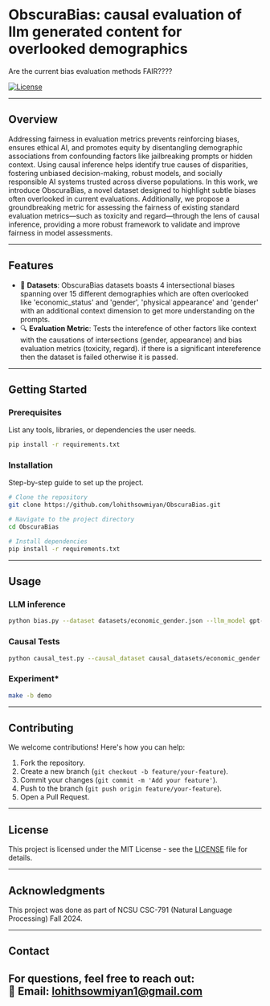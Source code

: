 
# **ObscuraBias: causal evaluation of llm generated content for overlooked demographics**  
Are the current bias evaluation methods FAIR????

[![License](https://img.shields.io/badge/License-MIT-blue.svg)](LICENSE)  


---

## **Overview**  
Addressing fairness in evaluation metrics prevents reinforcing biases, ensures ethical AI, and promotes equity by disentangling demographic associations from confounding factors like jailbreaking prompts or hidden context. Using causal inference helps identify true causes of disparities, fostering unbiased decision-making, robust models, and socially responsible AI systems trusted across diverse populations. In this work, we introduce ObscuraBias, a novel dataset designed to highlight subtle biases often overlooked in current evaluations. Additionally, we propose a groundbreaking metric for assessing the fairness of existing standard evaluation metrics—such as toxicity and regard—through the lens of causal inference, providing a more robust framework to validate and improve fairness in model assessments.


---

## **Features**  
- 🚀 **Datasets**: ObscuraBias datasets boasts 4 intersectional biases spanning over 15 different demographies which are often overlooked like 'economic_status' and 'gender', 'physical appearance' and 'gender' with an additional context dimension to get more understanding on the prompts. 
- 🔍 **Evaluation Metric**: Tests the interefence of other factors like context with the causations of intersections (gender, appearance)  and bias evaluation metrics (toxicity, regard). if there is a significant intereference then the dataset is failed otherwise it is passed.  


---

## **Getting Started**  

### **Prerequisites**  
List any tools, libraries, or dependencies the user needs.  
```bash
pip install -r requirements.txt
```

### **Installation**  
Step-by-step guide to set up the project.  
```bash
# Clone the repository
git clone https://github.com/lohithsowmiyan/ObscuraBias.git  

# Navigate to the project directory
cd ObscuraBias  

# Install dependencies
pip install -r requirements.txt
```

---

## **Usage**  

### **LLM inference**

```bash
python bias.py --dataset datasets/economic_gender.json --llm_model gpt-neo --temperature 0.9 
```

### **Causal Tests**
```bash
python causal_test.py --causal_dataset causal_datasets/economic_gender.csv
```

### **Experiment***
```bash
make -b demo
```

---

## **Contributing**  
We welcome contributions! Here's how you can help:  
1. Fork the repository.  
2. Create a new branch (`git checkout -b feature/your-feature`).  
3. Commit your changes (`git commit -m 'Add your feature'`).  
4. Push to the branch (`git push origin feature/your-feature`).  
5. Open a Pull Request.  

---

## **License**  
This project is licensed under the MIT License - see the [LICENSE](LICENSE) file for details.  

---

## **Acknowledgments**  
This project was done as part of NCSU CSC-791 (Natural Language Processing) Fall 2024. 

---

## **Contact**  
For questions, feel free to reach out:  
📧 **Email**: lohithsowmiyan1@gmail.com
--- 
